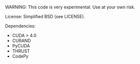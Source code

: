 WARNING: This code is very experimental. Use at your own risk.

License: Simplified BSD (see LICENSE).

Dependencies:
* CUDA > 4.0
* CURAND
* PyCUDA
* THRUST
* CodePy
